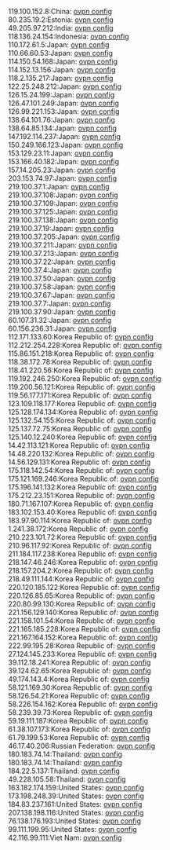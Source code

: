 119.100.152.8:China: [ovpn config](vpn/119_100_152_8.ovpn)  
80.235.19.2:Estonia: [ovpn config](vpn/80_235_19_2.ovpn)  
49.205.97.212:India: [ovpn config](vpn/49_205_97_212.ovpn)  
118.136.24.154:Indonesia: [ovpn config](vpn/118_136_24_154.ovpn)  
110.172.61.5:Japan: [ovpn config](vpn/110_172_61_5.ovpn)  
110.66.60.53:Japan: [ovpn config](vpn/110_66_60_53.ovpn)  
114.150.54.168:Japan: [ovpn config](vpn/114_150_54_168.ovpn)  
114.152.13.156:Japan: [ovpn config](vpn/114_152_13_156.ovpn)  
118.2.135.217:Japan: [ovpn config](vpn/118_2_135_217.ovpn)  
122.25.248.212:Japan: [ovpn config](vpn/122_25_248_212.ovpn)  
126.15.24.199:Japan: [ovpn config](vpn/126_15_24_199.ovpn)  
126.47.101.249:Japan: [ovpn config](vpn/126_47_101_249.ovpn)  
126.99.221.153:Japan: [ovpn config](vpn/126_99_221_153.ovpn)  
138.64.101.76:Japan: [ovpn config](vpn/138_64_101_76.ovpn)  
138.64.85.134:Japan: [ovpn config](vpn/138_64_85_134.ovpn)  
147.192.114.237:Japan: [ovpn config](vpn/147_192_114_237.ovpn)  
150.249.166.123:Japan: [ovpn config](vpn/150_249_166_123.ovpn)  
153.129.23.11:Japan: [ovpn config](vpn/153_129_23_11.ovpn)  
153.166.40.182:Japan: [ovpn config](vpn/153_166_40_182.ovpn)  
157.14.205.23:Japan: [ovpn config](vpn/157_14_205_23.ovpn)  
203.153.74.97:Japan: [ovpn config](vpn/203_153_74_97.ovpn)  
219.100.37.1:Japan: [ovpn config](vpn/219_100_37_1.ovpn)  
219.100.37.108:Japan: [ovpn config](vpn/219_100_37_108.ovpn)  
219.100.37.109:Japan: [ovpn config](vpn/219_100_37_109.ovpn)  
219.100.37.125:Japan: [ovpn config](vpn/219_100_37_125.ovpn)  
219.100.37.138:Japan: [ovpn config](vpn/219_100_37_138.ovpn)  
219.100.37.19:Japan: [ovpn config](vpn/219_100_37_19.ovpn)  
219.100.37.205:Japan: [ovpn config](vpn/219_100_37_205.ovpn)  
219.100.37.211:Japan: [ovpn config](vpn/219_100_37_211.ovpn)  
219.100.37.213:Japan: [ovpn config](vpn/219_100_37_213.ovpn)  
219.100.37.22:Japan: [ovpn config](vpn/219_100_37_22.ovpn)  
219.100.37.4:Japan: [ovpn config](vpn/219_100_37_4.ovpn)  
219.100.37.50:Japan: [ovpn config](vpn/219_100_37_50.ovpn)  
219.100.37.58:Japan: [ovpn config](vpn/219_100_37_58.ovpn)  
219.100.37.67:Japan: [ovpn config](vpn/219_100_37_67.ovpn)  
219.100.37.7:Japan: [ovpn config](vpn/219_100_37_7.ovpn)  
219.100.37.90:Japan: [ovpn config](vpn/219_100_37_90.ovpn)  
60.107.31.32:Japan: [ovpn config](vpn/60_107_31_32.ovpn)  
60.156.236.31:Japan: [ovpn config](vpn/60_156_236_31.ovpn)  
112.171.133.60:Korea Republic of: [ovpn config](vpn/112_171_133_60.ovpn)  
112.212.254.228:Korea Republic of: [ovpn config](vpn/112_212_254_228.ovpn)  
115.86.151.218:Korea Republic of: [ovpn config](vpn/115_86_151_218.ovpn)  
118.38.172.78:Korea Republic of: [ovpn config](vpn/118_38_172_78.ovpn)  
118.41.220.56:Korea Republic of: [ovpn config](vpn/118_41_220_56.ovpn)  
119.192.246.250:Korea Republic of: [ovpn config](vpn/119_192_246_250.ovpn)  
119.200.56.121:Korea Republic of: [ovpn config](vpn/119_200_56_121.ovpn)  
119.56.177.171:Korea Republic of: [ovpn config](vpn/119_56_177_171.ovpn)  
123.109.118.177:Korea Republic of: [ovpn config](vpn/123_109_118_177.ovpn)  
125.128.174.134:Korea Republic of: [ovpn config](vpn/125_128_174_134.ovpn)  
125.132.54.155:Korea Republic of: [ovpn config](vpn/125_132_54_155.ovpn)  
125.137.72.75:Korea Republic of: [ovpn config](vpn/125_137_72_75.ovpn)  
125.140.12.240:Korea Republic of: [ovpn config](vpn/125_140_12_240.ovpn)  
14.42.113.121:Korea Republic of: [ovpn config](vpn/14_42_113_121.ovpn)  
14.48.220.132:Korea Republic of: [ovpn config](vpn/14_48_220_132.ovpn)  
14.56.129.131:Korea Republic of: [ovpn config](vpn/14_56_129_131.ovpn)  
175.118.142.54:Korea Republic of: [ovpn config](vpn/175_118_142_54.ovpn)  
175.121.169.246:Korea Republic of: [ovpn config](vpn/175_121_169_246.ovpn)  
175.196.141.132:Korea Republic of: [ovpn config](vpn/175_196_141_132.ovpn)  
175.212.23.151:Korea Republic of: [ovpn config](vpn/175_212_23_151.ovpn)  
180.71.167.107:Korea Republic of: [ovpn config](vpn/180_71_167_107.ovpn)  
183.102.153.40:Korea Republic of: [ovpn config](vpn/183_102_153_40.ovpn)  
183.97.90.114:Korea Republic of: [ovpn config](vpn/183_97_90_114.ovpn)  
1.241.38.172:Korea Republic of: [ovpn config](vpn/1_241_38_172.ovpn)  
210.223.101.72:Korea Republic of: [ovpn config](vpn/210_223_101_72.ovpn)  
210.96.117.92:Korea Republic of: [ovpn config](vpn/210_96_117_92.ovpn)  
211.184.117.238:Korea Republic of: [ovpn config](vpn/211_184_117_238.ovpn)  
218.147.46.246:Korea Republic of: [ovpn config](vpn/218_147_46_246.ovpn)  
218.157.204.2:Korea Republic of: [ovpn config](vpn/218_157_204_2.ovpn)  
218.49.111.144:Korea Republic of: [ovpn config](vpn/218_49_111_144.ovpn)  
220.120.185.122:Korea Republic of: [ovpn config](vpn/220_120_185_122.ovpn)  
220.126.85.65:Korea Republic of: [ovpn config](vpn/220_126_85_65.ovpn)  
220.80.99.130:Korea Republic of: [ovpn config](vpn/220_80_99_130.ovpn)  
221.156.129.140:Korea Republic of: [ovpn config](vpn/221_156_129_140.ovpn)  
221.158.101.54:Korea Republic of: [ovpn config](vpn/221_158_101_54.ovpn)  
221.165.185.228:Korea Republic of: [ovpn config](vpn/221_165_185_228.ovpn)  
221.167.164.152:Korea Republic of: [ovpn config](vpn/221_167_164_152.ovpn)  
222.99.195.28:Korea Republic of: [ovpn config](vpn/222_99_195_28.ovpn)  
27.124.145.233:Korea Republic of: [ovpn config](vpn/27_124_145_233.ovpn)  
39.112.18.241:Korea Republic of: [ovpn config](vpn/39_112_18_241.ovpn)  
39.124.62.65:Korea Republic of: [ovpn config](vpn/39_124_62_65.ovpn)  
49.174.143.4:Korea Republic of: [ovpn config](vpn/49_174_143_4.ovpn)  
58.121.169.30:Korea Republic of: [ovpn config](vpn/58_121_169_30.ovpn)  
58.126.54.21:Korea Republic of: [ovpn config](vpn/58_126_54_21.ovpn)  
58.226.154.162:Korea Republic of: [ovpn config](vpn/58_226_154_162.ovpn)  
58.239.39.73:Korea Republic of: [ovpn config](vpn/58_239_39_73.ovpn)  
59.19.111.187:Korea Republic of: [ovpn config](vpn/59_19_111_187.ovpn)  
61.38.107.173:Korea Republic of: [ovpn config](vpn/61_38_107_173.ovpn)  
61.79.199.53:Korea Republic of: [ovpn config](vpn/61_79_199_53.ovpn)  
46.17.40.206:Russian Federation: [ovpn config](vpn/46_17_40_206.ovpn)  
180.183.74.14:Thailand: [ovpn config](vpn/180_183_74_14.ovpn)  
180.183.74.14:Thailand: [ovpn config](vpn/180_183_74_14.ovpn)  
184.22.5.137:Thailand: [ovpn config](vpn/184_22_5_137.ovpn)  
49.228.105.58:Thailand: [ovpn config](vpn/49_228_105_58.ovpn)  
163.182.174.159:United States: [ovpn config](vpn/163_182_174_159.ovpn)  
173.198.248.39:United States: [ovpn config](vpn/173_198_248_39.ovpn)  
184.83.237.161:United States: [ovpn config](vpn/184_83_237_161.ovpn)  
207.138.198.116:United States: [ovpn config](vpn/207_138_198_116.ovpn)  
76.138.176.193:United States: [ovpn config](vpn/76_138_176_193.ovpn)  
99.111.199.95:United States: [ovpn config](vpn/99_111_199_95.ovpn)  
42.116.99.111:Viet Nam: [ovpn config](vpn/42_116_99_111.ovpn)  
